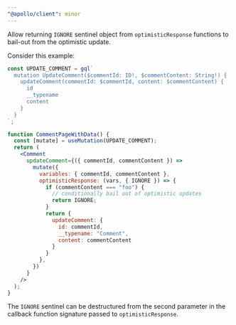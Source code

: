```yaml
---
"@apollo/client": minor
---
```


Allow returning `IGNORE` sentinel object from `optimisticResponse` functions to bail-out from the optimistic update.

Consider this example:

```jsx
const UPDATE_COMMENT = gql`
  mutation UpdateComment($commentId: ID!, $commentContent: String!) {
    updateComment(commentId: $commentId, content: $commentContent) {
      id
      __typename
      content
    }
  }
`;

function CommentPageWithData() {
  const [mutate] = useMutation(UPDATE_COMMENT);
  return (
    <Comment
      updateComment={({ commentId, commentContent }) =>
        mutate({
          variables: { commentId, commentContent },
          optimisticResponse: (vars, { IGNORE }) => {
            if (commentContent === "foo") {
              // conditionally bail out of optimistic updates
              return IGNORE;
            }
            return {
              updateComment: {
                id: commentId,
                __typename: "Comment",
                content: commentContent
              }
            }
          },
        })
      }
    />
  );
}
```

The `IGNORE` sentinel can be destructured from the second parameter in the callback function signature passed to `optimisticResponse`.
